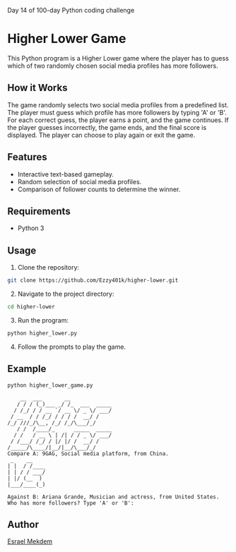 Day 14 of 100-day Python coding challenge

# Higher Lower Game

This Python program is a Higher Lower game where the player has to guess which of two randomly chosen social media profiles has more followers.

## How it Works
The game randomly selects two social media profiles from a predefined list. The player must guess which profile has more followers by typing 'A' or 'B'. For each correct guess, the player earns a point, and the game continues. If the player guesses incorrectly, the game ends, and the final score is displayed. The player can choose to play again or exit the game.

## Features
- Interactive text-based gameplay.
- Random selection of social media profiles.
- Comparison of follower counts to determine the winner.

## Requirements
- Python 3

## Usage
1. Clone the repository:

```bash
git clone https://github.com/Ezzy401k/higher-lower.git
```

2. Navigate to the project directory:

```bash
cd higher-lower
```

3. Run the program:

```bash
python higher_lower.py
```

4. Follow the prompts to play the game.

## Example

```python
python higher_lower_game.py
```

```
    __  ___       __
   / / / (_)___ _/ /_  ___  _____
  / /_/ / / __ `/ __ \/ _ \/ ___/
 / __  / / /_/ / / / /  __/ /    
/_/ ///_/\__, /_/ /_/\___/_/     
   / /  /____/_      _____  _____
  / /   / __ \ | /| / / _ \/ ___/
 / /___/ /_/ / |/ |/ /  __/ /    
/_____/\____/|__/|__/\___/_/ 
Compare A: 9GAG, Social media platform, from China.
 _    __    
| |  / /____
| | / / ___/
| |/ (__  )
|___/____(_)

Against B: Ariana Grande, Musician and actress, from United States.
Who has more followers? Type 'A' or 'B':
```

## Author

[Esrael Mekdem](https://github.com/Ezzy401k)